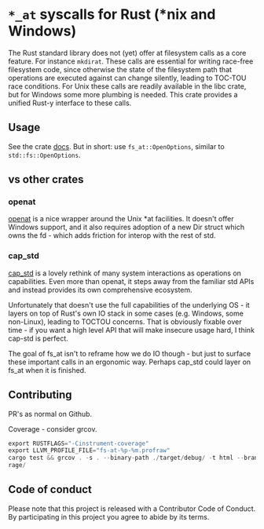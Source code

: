 # `*_at` syscalls for Rust (*nix and Windows)

The Rust standard library does not (yet) offer at filesystem calls as a core
feature. For instance `mkdirat`. These calls are essential for writing race-free
filesystem code, since otherwise the state of the filesystem path that
operations are executed against can change silently, leading to TOC-TOU race
conditions. For Unix these calls are readily available in the libc crate, but
for Windows some more plumbing is needed. This crate provides a unified
Rust-y interface to these calls.

## Usage

See the crate [docs](https://docs.rs/fs_at). But in short: use
`fs_at::OpenOptions`, similar to `std::fs::OpenOptions`.

## vs other crates

### openat

[openat](https://docs.rs/openat) is a nice wrapper around the Unix *at
facilities. It doesn't offer Windows support, and it also requires adoption of a
new Dir struct which owns the fd - which adds friction for interop with the rest
of std.

### cap_std

[cap_std](https://docs.rs/cap-std) is a lovely rethink of many system
interactions as operations on capabilities. Even more than openat, it steps away
from the familiar std APIs and instead provides its own comprehensive ecosystem.

Unfortunately that doesn't use the full capabilities of the underlying OS - it
layers on top of Rust's own IO stack in some cases (e.g. Windows, some
non-Linux), leading to TOCTOU concerns. That is obviously fixable over time - if
you want a high level API that will make insecure usage hard, I think cap-std is
perfect.

The goal of fs_at isn't to reframe how we do IO though - but just to surface
these important calls in an ergonomic way. Perhaps cap_std could layer on fs_at
when it is finished.

## Contributing

PR's as normal on Github.

Coverage - consider grcov.

```rust
export RUSTFLAGS="-Cinstrument-coverage"
export LLVM_PROFILE_FILE="fs-at-%p-%m.profraw"
cargo test && grcov . -s . --binary-path ./target/debug/ -t html --branch --ignore-not-existing -o ./target/debug/cove
rage/
```

## Code of conduct

Please note that this project is released with a Contributor Code of Conduct. By
participating in this project you agree to abide by its terms.
